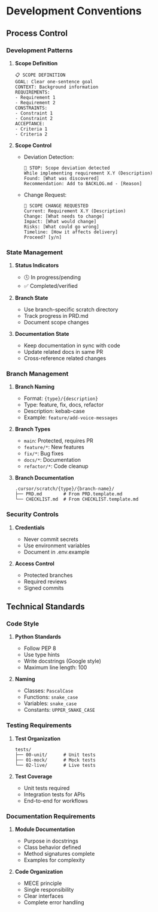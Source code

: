 # Development Conventions

## Process Control

### Development Patterns
1. **Scope Definition**
   ```
   📋 SCOPE DEFINITION
   GOAL: Clear one-sentence goal
   CONTEXT: Background information
   REQUIREMENTS:
   - Requirement 1
   - Requirement 2
   CONSTRAINTS:
   - Constraint 1
   - Constraint 2
   ACCEPTANCE:
   - Criteria 1
   - Criteria 2
   ```

2. **Scope Control**
   - Deviation Detection:
     ```
     🛑 STOP: Scope deviation detected
     While implementing requirement X.Y (Description)
     Found: [What was discovered]
     Recommendation: Add to BACKLOG.md - [Reason]
     ```
   - Change Request:
     ```
     🚨 SCOPE CHANGE REQUESTED
     Current: Requirement X.Y (Description)
     Change: [What needs to change]
     Impact: [What would change]
     Risks: [What could go wrong]
     Timeline: [How it affects delivery]
     Proceed? [y/n]
     ```

### State Management
1. **Status Indicators**
   - 🕔 In progress/pending
   - ✅ Completed/verified

2. **Branch State**
   - Use branch-specific scratch directory
   - Track progress in PRD.md
   - Document scope changes

3. **Documentation State**
   - Keep documentation in sync with code
   - Update related docs in same PR
   - Cross-reference related changes

### Branch Management
1. **Branch Naming**
   - Format: `{type}/{description}`
   - Type: feature, fix, docs, refactor
   - Description: kebab-case
   - Example: `feature/add-voice-messages`

2. **Branch Types**
   - `main`: Protected, requires PR
   - `feature/*`: New features
   - `fix/*`: Bug fixes
   - `docs/*`: Documentation
   - `refactor/*`: Code cleanup

3. **Branch Documentation**
   ```
   .cursor/scratch/{type}/{branch-name}/
   ├── PRD.md        # From PRD.template.md
   └── CHECKLIST.md  # From CHECKLIST.template.md
   ```

### Security Controls
1. **Credentials**
   - Never commit secrets
   - Use environment variables
   - Document in .env.example

2. **Access Control**
   - Protected branches
   - Required reviews
   - Signed commits

## Technical Standards

### Code Style
1. **Python Standards**
   - Follow PEP 8
   - Use type hints
   - Write docstrings (Google style)
   - Maximum line length: 100

2. **Naming**
   - Classes: `PascalCase`
   - Functions: `snake_case`
   - Variables: `snake_case`
   - Constants: `UPPER_SNAKE_CASE`

### Testing Requirements
1. **Test Organization**
   ```
   tests/
   ├── 00-unit/      # Unit tests
   ├── 01-mock/      # Mock tests
   └── 02-live/      # Live tests
   ```

2. **Test Coverage**
   - Unit tests required
   - Integration tests for APIs
   - End-to-end for workflows

### Documentation Requirements
1. **Module Documentation**
   - Purpose in docstrings
   - Class behavior defined
   - Method signatures complete
   - Examples for complexity

2. **Code Organization**
   - MECE principle
   - Single responsibility
   - Clear interfaces
   - Complete error handling 